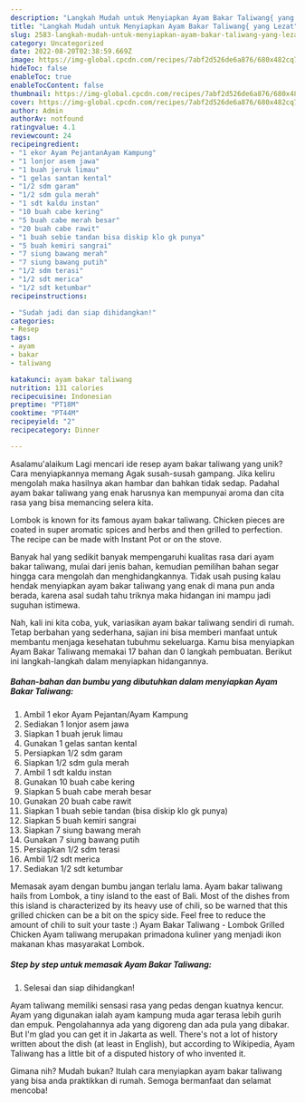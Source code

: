 ```yaml
---
description: "Langkah Mudah untuk Menyiapkan Ayam Bakar Taliwang{ yang Lezat"
title: "Langkah Mudah untuk Menyiapkan Ayam Bakar Taliwang{ yang Lezat"
slug: 2583-langkah-mudah-untuk-menyiapkan-ayam-bakar-taliwang-yang-lezat
category: Uncategorized
date: 2022-08-20T02:38:59.669Z
image: https://img-global.cpcdn.com/recipes/7abf2d526de6a876/680x482cq70/ayam-bakar-taliwang-foto-resep-utama.jpg
hideToc: false
enableToc: true
enableTocContent: false
thumbnail: https://img-global.cpcdn.com/recipes/7abf2d526de6a876/680x482cq70/ayam-bakar-taliwang-foto-resep-utama.jpg
cover: https://img-global.cpcdn.com/recipes/7abf2d526de6a876/680x482cq70/ayam-bakar-taliwang-foto-resep-utama.jpg
author: Admin
authorAv: notfound
ratingvalue: 4.1
reviewcount: 24
recipeingredient:
- "1 ekor Ayam PejantanAyam Kampung"
- "1 lonjor asem jawa"
- "1 buah jeruk limau"
- "1 gelas santan kental"
- "1/2 sdm garam"
- "1/2 sdm gula merah"
- "1 sdt kaldu instan"
- "10 buah cabe kering"
- "5 buah cabe merah besar"
- "20 buah cabe rawit"
- "1 buah sebie tandan bisa diskip klo gk punya"
- "5 buah kemiri sangrai"
- "7 siung bawang merah"
- "7 siung bawang putih"
- "1/2 sdm terasi"
- "1/2 sdt merica"
- "1/2 sdt ketumbar"
recipeinstructions:

- "Sudah jadi dan siap dihidangkan!"
categories:
- Resep
tags:
- ayam
- bakar
- taliwang

katakunci: ayam bakar taliwang 
nutrition: 131 calories
recipecuisine: Indonesian
preptime: "PT18M"
cooktime: "PT44M"
recipeyield: "2"
recipecategory: Dinner

---
```



Asalamu'alaikum Lagi mencari ide resep ayam bakar taliwang yang unik? Cara menyiapkannya memang Agak susah-susah gampang. Jika keliru mengolah maka hasilnya akan hambar dan bahkan tidak sedap. Padahal ayam bakar taliwang yang enak harusnya kan mempunyai aroma dan cita rasa yang bisa memancing selera kita.


Lombok is known for its famous ayam bakar taliwang. Chicken pieces are coated in super aromatic spices and herbs and then grilled to perfection. The recipe can be made with Instant Pot or on the stove.

Banyak hal yang sedikit banyak mempengaruhi kualitas rasa dari ayam bakar taliwang, mulai dari jenis bahan, kemudian pemilihan bahan segar hingga cara mengolah dan menghidangkannya. Tidak usah pusing kalau hendak menyiapkan ayam bakar taliwang yang enak di mana pun anda berada, karena asal sudah tahu triknya maka hidangan ini mampu jadi suguhan istimewa.


Nah, kali ini kita coba, yuk, variasikan ayam bakar taliwang sendiri di rumah. Tetap berbahan yang sederhana, sajian ini bisa memberi manfaat untuk membantu menjaga kesehatan tubuhmu sekeluarga. Kamu bisa menyiapkan Ayam Bakar Taliwang memakai 17 bahan dan 0 langkah pembuatan. Berikut ini langkah-langkah dalam menyiapkan hidangannya.

<!--inarticleads1-->

##### Bahan-bahan dan bumbu yang dibutuhkan dalam menyiapkan Ayam Bakar Taliwang:

1. Ambil 1 ekor Ayam Pejantan/Ayam Kampung
1. Sediakan 1 lonjor asem jawa
1. Siapkan 1 buah jeruk limau
1. Gunakan 1 gelas santan kental
1. Persiapkan 1/2 sdm garam
1. Siapkan 1/2 sdm gula merah
1. Ambil 1 sdt kaldu instan
1. Gunakan 10 buah cabe kering
1. Siapkan 5 buah cabe merah besar
1. Gunakan 20 buah cabe rawit
1. Siapkan 1 buah sebie tandan (bisa diskip klo gk punya)
1. Siapkan 5 buah kemiri sangrai
1. Siapkan 7 siung bawang merah
1. Gunakan 7 siung bawang putih
1. Persiapkan 1/2 sdm terasi
1. Ambil 1/2 sdt merica
1. Sediakan 1/2 sdt ketumbar


Memasak ayam dengan bumbu jangan terlalu lama. Ayam bakar taliwang hails from Lombok, a tiny island to the east of Bali. Most of the dishes from this island is characterized by its heavy use of chili, so be warned that this grilled chicken can be a bit on the spicy side. Feel free to reduce the amount of chili to suit your taste :) Ayam Bakar Taliwang - Lombok Grilled Chicken Ayam taliwang merupakan primadona kuliner yang menjadi ikon makanan khas masyarakat Lombok. 

<!--inarticleads2-->

##### Step by step untuk memasak Ayam Bakar Taliwang:


1. Selesai dan siap dihidangkan!

Ayam taliwang memiliki sensasi rasa yang pedas dengan kuatnya kencur. Ayam yang digunakan ialah ayam kampung muda agar terasa lebih gurih dan empuk. Pengolahannya ada yang digoreng dan ada pula yang dibakar. But I&#39;m glad you can get it in Jakarta as well. There&#39;s not a lot of history written about the dish (at least in English), but according to Wikipedia, Ayam Taliwang has a little bit of a disputed history of who invented it. 

Gimana nih? Mudah bukan? Itulah cara menyiapkan ayam bakar taliwang yang bisa anda praktikkan di rumah. Semoga bermanfaat dan selamat mencoba!
